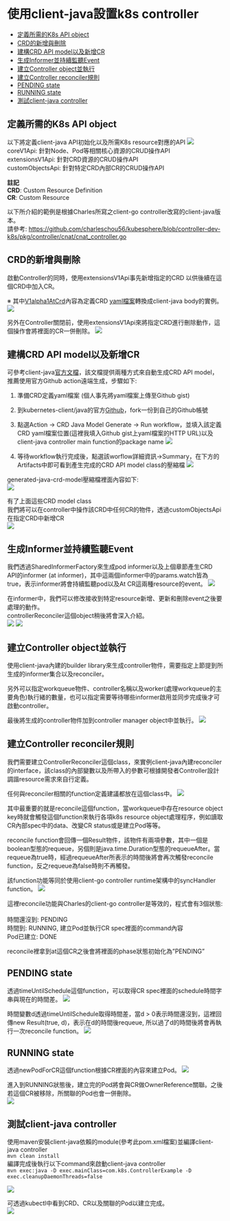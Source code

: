 # 使用client-java設置k8s controller
- [定義所需的K8s API object](#定義所需的K8s-API-object)
- [CRD的新增與刪除](#CRD的新增與刪除)
- [建構CRD API model以及新增CR](#建構CRD-API-model以及新增CR)
- [生成Informer並持續監聽Event](#生成Informer並持續監聽Event)
- [建立Controller object並執行](#建立Controller-object並執行)
- [建立Controller reconciler規則](#建立Controller-reconciler規則)
- [PENDING state](#PENDING-state)
- [RUNNING state](#RUNNING-state)
- [測試client-java controller](#測試client\-java-controller) 

## 定義所需的K8s API object
以下將定義client-java API初始化以及所需K8s resource對應的API
![][api]<br>
coreV1Api: 針對Node、Pod等相關核心資源的CRUD操作API<br>
extensionsV1Api: 針對CRD資源的CRUD操作API<br>
customObjectsApi: 針對特定CRD內部CR的CRUD操作API

**註記**<br>
**CRD**: Custom Resource Definition<br>
**CR**: Custom Resource

以下所介紹的範例是根據Charles所寫之client-go controller改寫的client-java版本。<br>
請參考: https://github.com/charleschou56/kubesphere/blob/controller-dev-k8s/pkg/controller/cnat/cnat_controller.go

## CRD的新增與刪除
啟動Controller的同時，使用extensionsV1Api事先新增指定的CRD
以供後續在這個CRD中加入CR。

※ 其中[V1alpha1AtCrd](https://github.com/benson-chiu/k8s-client-java/blob/master/client-java/src/main/java/com/k8s/crds/V1alpha1AtCrd.java "V1alpha1AtCrd")內容為定義CRD [yaml檔案](https://github.com/charleschou56/kubesphere/blob/controller-dev-k8s/config/crds/cnat.programming-kubernetes.info_ats.yaml "yaml檔案")轉換成client-java body的實例。
![][create-crd]

另外在Controller關閉前，使用extensionsV1Api來將指定CRD進行刪除動作，這個操作會將裡面的CR一併刪除。
![][delete-crd]

## 建構CRD API model以及新增CR
可參考client-java[官方文檔](https://github.com/kubernetes-client/java/blob/master/docs/generate-model-from-third-party-resources.md "官方文檔")，該文檔提供兩種方式來自動生成CRD API model，推薦使用官方Github action遠端生成，步驟如下:

1. 準備CRD定義yaml檔案 (個人事先將yaml檔案上傳至Github gist)

2. 到kubernetes-client/java的官方[Github](https://github.com/kubernetes-client/java/blob/master/docs/generate-model-from-third-party-resources.md "Github")，fork一份到自己的Github帳號
3. 點選Action -> CRD Java Model Generate -> Run workflow，並填入該定義CRD yaml檔案位置(這裡我填入Github gist上yaml檔案的HTTP URL)以及client-java controller main function的package name
![][github-action]

4. 等待workflow執行完成後，點選該worflow詳細資訊->Summary，在下方的Artifacts中即可看到產生完成的CRD API model class的壓縮檔
![][github-action-summary]

generated-java-crd-model壓縮檔裡面內容如下:<br>
![][crd-model]

有了上面這些CRD model class<br>
我們將可以在controller中操作該CRD中任何CR的物件，透過customObjectsApi在指定CRD中新增CR<br>
![][create-cr]

## 生成Informer並持續監聽Event
我們透過SharedInformerFactory來生成pod informer以及上個章節產生CRD API的informer (at informer)，其中這兩個informer中的params.watch皆為true，表示informer將會持續監聽pod以及At CR這兩種resource的event。
![][create-informer]

在informer中，我們可以修改接收到特定resource新增、更新和刪除event之後要處理的動作。
<br>controllerReconciler這個object稍後將會深入介紹。<br>
![][pod-informer-event]
![][cr-informer-event]

## 建立Controller object並執行
使用client-java內建的builder library來生成controller物件，需要指定上節提到所生成的informer集合以及reconciler。

另外可以指定workqueue物件、controller名稱以及worker(處理workqueue的主要角色)執行緒的數量，也可以指定需要等待哪些informer啟用並同步完成後才可啟動controller。

最後將生成的controller物件加到controller manager object中並執行。
![][controller]

## 建立Controller reconciler規則
我們需要建立ControllerReconciler這個class，來實例client-java內建reconciler的interface，該class的內部變數以及所帶入的參數可根據開發者Controller設計調諧resource需求來自行定義。

任何與reconciler相關的function定義建議都放在這個class中。
![][reconciler-class]

其中最重要的就是reconcile這個function，當workqueue中存在resource object key時就會觸發這個function來執行各項k8s resource object處理程序，例如讀取CR內部spec中的data、改變CR status或是建立Pod等等。

reconcile function會回傳一個Result物件，該物件有兩項參數，其中一個是boolean型態的requeue，另個則是java.time.Duration型態的requeueAfter。當requeue為true時，經過requeueAfter所表示的時間後將會再次觸發reconcile function，反之requeue為false時則不再觸發。

該function功能等同於使用client-go controller runtime架構中的syncHandler function。
![][reconciler-function]

這裡reconcile功能與Charles的client-go controller是等效的，程式會有3個狀態:<br>
<br>時間還沒到: PENDING
<br>時間到: RUNNING, 建立Pod並執行CR spec裡面的command內容
<br>Pod已建立: DONE

reconcile裡拿到at這個CR之後會將裡面的phase狀態初始化為”PENDING”

## PENDING state
透過timeUntilSchedule這個function，可以取得CR spec裡面的schedule時間字串與現在的時間差。
![][timeUntilSchedule]

時間變數d透過timeUntilSchedule取得時間差，當d > 0表示時間還沒到，這裡回傳new Result(true, d)，表示在d的時間後requeue, 所以過了d的時間後將會再執行一次reconcile function。
![][pending-state]

## RUNNING state
透過newPodForCR這個function根據CR裡面的內容來建立Pod。
![][create-pod]

進入到RUNNING狀態後，建立完的Pod將會與CR做OwnerReference關聯。之後若這個CR被移除，所關聯的Pod也會一併刪除。<br>
![][running-state]

## 測試client-java controller
使用maven安裝client-java依賴的module(參考此pom.xml檔案)並編譯client-java controller<br>
`mvn clean install` <br>
編譯完成後執行以下command來啟動client-java controller <br>
`mvn exec:java -D exec.mainClass=com.k8s.ControllerExample -D exec.cleanupDaemonThreads=false` <br>

![][run-controller]

可透過kubectl中看到CRD、CR以及關聯的Pod以建立完成。<br>
![][kubectl]


[api]: https://raw.githubusercontent.com/benson-chiu/k8s-client-java/master/client-java/images/api.jpg

[controller]: https://raw.githubusercontent.com/benson-chiu/k8s-client-java/master/client-java/images/controller.jpg

[cr-informer-event]: https://raw.githubusercontent.com/benson-chiu/k8s-client-java/master/client-java/images/cr-informer-event.jpg

[crd-model]: https://raw.githubusercontent.com/benson-chiu/k8s-client-java/master/client-java/images/crd-model.jpg

[create-cr]: https://raw.githubusercontent.com/benson-chiu/k8s-client-java/master/client-java/images/create-cr.jpg

[create-crd]: https://raw.githubusercontent.com/benson-chiu/k8s-client-java/master/client-java/images/create-crd.jpg

[create-informer]: https://raw.githubusercontent.com/benson-chiu/k8s-client-java/master/client-java/images/create-informer.jpg

[create-pod]: https://raw.githubusercontent.com/benson-chiu/k8s-client-java/master/client-java/images/create-pod.jpg

[delete-crd]: https://raw.githubusercontent.com/benson-chiu/k8s-client-java/master/client-java/images/delete-crd.jpg

[github-action-summary]: https://raw.githubusercontent.com/benson-chiu/k8s-client-java/master/client-java/images/github-action-summary.jpg

[github-action]: https://raw.githubusercontent.com/benson-chiu/k8s-client-java/master/client-java/images/github-action.jpg

[kubectl]: https://raw.githubusercontent.com/benson-chiu/k8s-client-java/master/client-java/images/kubectl.jpg

[pending-state]: https://raw.githubusercontent.com/benson-chiu/k8s-client-java/master/client-java/images/pending-state.jpg

[pod-informer-event]: https://raw.githubusercontent.com/benson-chiu/k8s-client-java/master/client-java/images/pod-informer-event.jpg

[reconciler-class]: https://raw.githubusercontent.com/benson-chiu/k8s-client-java/master/client-java/images/reconciler-class.jpg

[reconciler-function]: https://raw.githubusercontent.com/benson-chiu/k8s-client-java/master/client-java/images/reconciler-function.jpg

[run-controller]: https://raw.githubusercontent.com/benson-chiu/k8s-client-java/master/client-java/images/run-controller.jpg

[running-state]: https://raw.githubusercontent.com/benson-chiu/k8s-client-java/master/client-java/images/running-state.jpg

[timeUntilSchedule]: https://raw.githubusercontent.com/benson-chiu/k8s-client-java/master/client-java/images/timeUntilSchedule.jpg
